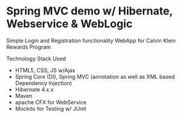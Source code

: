 # Spring MVC demo w/ Hibernate, Webservice & WebLogic

Simple Login and Registration functionality WebApp for Calvin Klein Rewards Program 

Technology Stack Used
  - HTML5, CSS, JS w/Ajax
  - Spring Core (DI), Spring MVC (annotation as well as XML based Dependency Injection)
  - Hibernate 4.x.x
  - Maven 
  - apache CFX for WebService
  - Mockito for Testing w/ JUnit 
